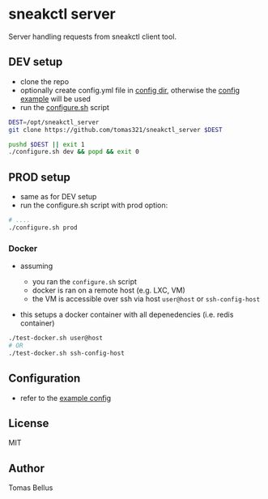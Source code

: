 # sneakctl server

Server handling requests from sneakctl client tool.

## DEV setup
- clone the repo
- optionally create config.yml file in [config dir](config/etc/sneakctl-server), otherwise the [config example](config/etc/sneakctl-server/config_example.yml) will be used
- run the [configure.sh](configure.sh) script
```bash
DEST=/opt/sneakctl_server
git clone https://github.com/tomas321/sneakctl_server $DEST

pushd $DEST || exit 1
./configure.sh dev && popd && exit 0
```

## PROD setup
- same as for DEV setup
- run the configure.sh script with prod option:
```bash
# ....
./configure.sh prod
```

### Docker
- assuming
    - you ran the `configure.sh` script
    - docker is ran on a remote host (e.g. LXC, VM)
    - the VM is accessible over ssh via host `user@host` or `ssh-config-host`

- this setups a docker container with all depenedencies (i.e. redis container)
```bash
./test-docker.sh user@host
# OR
./test-docker.sh ssh-config-host
```

## Configuration
- refer to the [example config](./config/etc/sneakctl-server/config_example.yml)

## License

MIT

## Author

Tomas Bellus
